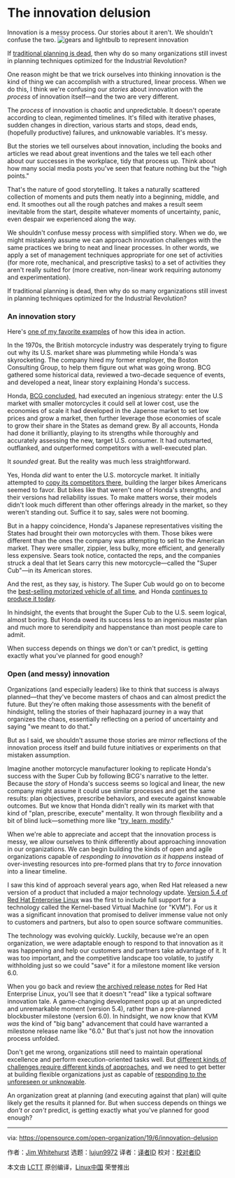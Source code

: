[#]: collector: (lujun9972)
[#]: translator: ( )
[#]: reviewer: ( )
[#]: publisher: ( )
[#]: url: ( )
[#]: subject: (The innovation delusion)
[#]: via: (https://opensource.com/open-organization/19/6/innovation-delusion)
[#]: author: (Jim Whitehurst https://opensource.com/users/jwhitehurst/users/jwhitehurst/users/n8chz/users/dhdeans)

The innovation delusion
======
Innovation is a messy process. Our stories about it aren't. We shouldn't
confuse the two.
![gears and lightbulb to represent innovation][1]

If [traditional planning is dead][2], then why do so many organizations still invest in planning techniques optimized for the Industrial Revolution?

One reason might be that we trick ourselves into thinking innovation is the kind of thing we can accomplish with a structured, linear process. When we do this, I think we're confusing our _stories_ about innovation with the _process_ of innovation itself—and the two are very different.

The _process_ of innovation is chaotic and unpredictable. It doesn't operate according to clean, regimented timelines. It's filled with iterative phases, sudden changes in direction, various starts and stops, dead ends, (hopefully productive) failures, and unknowable variables. It's messy.

But the stories we tell ourselves about innovation, including the books and articles we read about great inventions and the tales we tell each other about our successes in the workplace, tidy that process up. Think about how many social media posts you've seen that feature nothing but the "high points."

That's the nature of good storytelling. It takes a naturally scattered collection of moments and puts them neatly into a beginning, middle, and end. It smoothes out all the rough patches and makes a result seem inevitable from the start, despite whatever moments of uncertainty, panic, even despair we experienced along the way.

We shouldn't confuse messy process with simplified story. When we do, we might mistakenly assume we can approach innovation challenges with the same practices we bring to neat and linear processes. In other words, we apply a set of management techniques appropriate for one set of activities (for more rote, mechanical, and prescriptive tasks) to a set of activities they aren't really suited for (more creative, non-linear work requiring autonomy and experimentation).

If traditional planning is dead, then why do so many organizations still invest in planning techniques optimized for the Industrial Revolution?

### An innovation story

Here's [one of my favorite examples][2] of how this idea in action.

In the 1970s, the British motorcycle industry was desperately trying to figure out why its U.S. market share was plummeting while Honda's was skyrocketing. The company hired my former employer, the Boston Consulting Group, to help them figure out what was going wrong. BCG gathered some historical data, reviewed a two-decade sequence of events, and developed a neat, linear story explaining Honda's success.

Honda, [BCG concluded][3], had executed an ingenious strategy: enter the U.S market with smaller motorcycles it could sell at lower cost, use the economies of scale it had developed in the Japense market to set low prices and grow a market, then further leverage those economies of scale to grow their share in the States as demand grew. By all accounts, Honda had done it brilliantly, playing to its strengths while thoroughly and accurately assessing the new, target U.S. consumer. It had outsmarted, outflanked, and outperformed competitors with a well-executed plan.

It _sounded_ great. But the reality was much less straightforward.

Yes, Honda _did_ want to enter the U.S. motorcycle market. It initially attempted to [copy its competitors there][4], building the larger bikes Americans seemed to favor. But bikes like that weren't one of Honda's strengths, and their versions had reliability issues. To make matters worse, their models didn't look much different than other offerings already in the market, so they weren't standing out. Suffice it to say, sales were not booming.

But in a happy coincidence, Honda's Japanese representatives visiting the States had brought their own motorcycles with them. Those bikes were different than the ones the company was attempting to sell to the American market. They were smaller, zippier, less bulky, more efficient, and generally less expensive. Sears took notice, contacted the reps, and the companies struck a deal that let Sears carry this new motorcycle—called the "Super Cub"—in its American stores.

And the rest, as they say, is history. The Super Cub would go on to become the [best-selling motorized vehicle of all time][5], and Honda [continues to produce it today][6].

In hindsight, the events that brought the Super Cub to the U.S. seem logical, almost boring. But Honda owed its success less to an ingenious master plan and much more to serendipity and happenstance than most people care to admit.

When success depends on things we don't or can't predict, is getting exactly what you've planned for good enough?

### Open (and messy) innovation

Organizations (and especially leaders) like to think that success is always planned—that they've become masters of chaos and can almost predict the future. But they're often making those assessments with the benefit of hindsight, telling the stories of their haphazard journey in a way that organizes the chaos, essentially reflecting on a period of uncertainty and saying "we meant to do that."

But as I said, we shouldn't assume those stories are mirror reflections of the innovation process itself and build future initiatives or experiments on that mistaken assumption.

Imagine another motorcycle manufacturer looking to replicate Honda's success with the Super Cub by following BCG's narrative to the letter. Because the _story_ of Honda's success seems so logical and linear, the new company might assume it could use similar processes and get the same results: plan objectives, prescribe behaviors, and execute against knowable outcomes. But we know that Honda didn't really win its market with that kind of "plan, prescribe, execute" mentality. It won through flexibility and a bit of blind luck—something more like "[try, learn, modify][7]."

When we're able to appreciate and accept that the innovation process is messy, we allow ourselves to think differently about approaching innovation in our organizations. We can begin building the kinds of open and agile organizations capable of _responding to innovation as it happens_ instead of over-investing resources into pre-formed plans that try to _force_ innovation into a linear timeline.

I saw this kind of approach several years ago, when Red Hat released a new version of a product that included a major technology update. [Version 5.4 of Red Hat Enterprise Linux][8] was the first to include full support for a technology called the Kernel-based Virtual Machine (or "KVM"). For us it was a significant innovation that promised to deliver immense value not only to customers and partners, but also to open source software communities.

The technology was evolving quickly. Luckily, because we're an open organization, we were adaptable enough to respond to that innovation as it was happening and help our customers and partners take advantage of it. It was too important, and the competitive landscape too volatile, to justify withholding just so we could "save" it for a milestone moment like version 6.0.

When you go back and review [the archived release notes][9] for Red Hat Enterprise Linux, you'll see that it doesn't "read" like a typical software innovation tale. A game-changing development pops up at an unpredicted and unremarkable moment (version 5.4), rather than a pre-planned blockbuster milestone (version 6.0). In hindsight, we now know that KVM _was_ the kind of "big bang" advancement that could have warranted a milestone release name like "6.0." But that's just not how the innovation process unfolded.

Don't get me wrong, organizations still need to maintain operational excellence and perform execution-oriented tasks well. But [different kinds of challenges require different kinds of approaches][10], and we need to get better at building flexible organizations just as capable of [responding to the unforeseen or unknowable][11].

An organization great at planning (and executing against that plan) will quite likely get the results it planned for. But when success depends on things we _don't_ or _can't_ predict, is getting exactly what you've planned for good enough?

--------------------------------------------------------------------------------

via: https://opensource.com/open-organization/19/6/innovation-delusion

作者：[Jim Whitehurst][a]
选题：[lujun9972][b]
译者：[译者ID](https://github.com/译者ID)
校对：[校对者ID](https://github.com/校对者ID)

本文由 [LCTT](https://github.com/LCTT/TranslateProject) 原创编译，[Linux中国](https://linux.cn/) 荣誉推出

[a]: https://opensource.com/users/jwhitehurst/users/jwhitehurst/users/n8chz/users/dhdeans
[b]: https://github.com/lujun9972
[1]: https://opensource.com/sites/default/files/styles/image-full-size/public/lead-images/innovation_lightbulb_gears_devops_ansible.png?itok=TSbmp3_M (gears and lightbulb to represent innovation)
[2]: https://www.youtube.com/watch?v=8MCbJmZQM9c
[3]: https://assets.publishing.service.gov.uk/government/uploads/system/uploads/attachment_data/file/235319/0532.pdf
[4]: http://www.howardyu.org/the-revolutionary-approach-honda-took-to-rise-above-competition/
[5]: https://autoweek.com/article/motorcycles/first-ride-honda-super-cub-c125-abs-all-new-and-still-super-cute
[6]: https://www.autoblog.com/2019/02/13/2019-honda-super-cub-first-ride-review/
[7]: https://opensource.com/open-organization/18/3/try-learn-modify
[8]: https://access.redhat.com/documentation/en-us/red_hat_enterprise_linux/5/html/5.4_release_notes/index
[9]: https://access.redhat.com/documentation/en-us/red_hat_enterprise_linux/5/html/5.0_release_notes/index
[10]: https://opensource.com/open-organization/19/4/managed-enabled-empowered
[11]: https://www.linkedin.com/pulse/how-plan-world-full-unknowns-jim-whitehurst/
